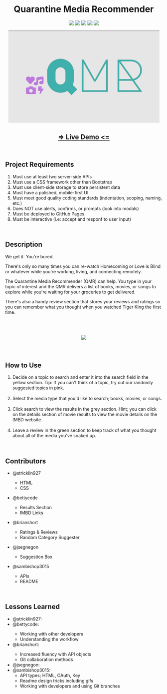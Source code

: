 <h1 align="center">Quarantine Media Recommender</h1>

<p align="center">
    <img src="https://img.shields.io/badge/github%20-%23121011.svg?&style=for-the-badge&logo=github&logoColor=white"/>
    <img src="https://img.shields.io/badge/javascript%20-%23323330.svg?&style=for-the-badge&logo=javascript&logoColor=%23F7DF1E"/>
    <img src="https://img.shields.io/badge/jquery%20-%230769AD.svg?&style=for-the-badge&logo=jquery&logoColor=white"/>
    <img src="https://img.shields.io/badge/html5%20-%23E34F26.svg?&style=for-the-badge&logo=html5&logoColor=white"/>
    <img src="https://img.shields.io/badge/css3%20-%231572B6.svg?&style=for-the-badge&logo=css3&logoColor=white"/>
</p>

<p align="center">
    <img width="485px" src="assets/images/titleImage.jpg">
</p>

<h2 align="center">
    <a href="https://brianrshort.github.io/trilogy-project-one/">=> Live Demo <=</a>
</h2>
<br>

<h2>Project Requirements</h2>
<ol>
    <li>Must use at least two server-side APIs</li>
    <li>Must use a CSS framework other than Bootstrap</li>
    <li>Must use client-side storage to store persistent data</li>
    <li>Must have a polished, mobile-first UI</li>
    <li>Must meet good quality coding standards (indentation, scoping, naming, etc.)</li>
    <li>Does NOT use alerts, confirms, or prompts (look into modals)</li>
    <li>Must be deployed to GitHub Pages</li>
    <li>Must be interactive (i.e: accept and responf to user input)</li>
</ol>
<br>

<h2>Description</h2>
<p>We get it. You're bored.</p>
<p>There's only so many times you can re-watch
Homecoming or Love is Blind or whatever while you're
working, living, and connecting remotely.</p>
<p>The Quarantine Media Recommender (QMR) can help.
You type in your topic of interest and the QMR delivers a
list of books, movies, or songs to explore while you're
waiting for your groceries to get delivered.</p>
<p>There's also a handy review section that stores your
reviews and ratings so you can remember what you
thought when you watched Tiger King the first time.</p>
<br>

<h2 align="center">
    <img width="70%" src="assets/images/QMR Demo.gif">
</h2>
<br>

<h2>How to Use</h2>
<ol>
    <li>Decide on a topic to search and enter it into the search field in the yellow section. Tip: If you can't think of a topic, try out our randomly suggested topics in pink.</li>
    <br>
    <li>Select the media type that you'd like to search; books, movies, or songs.</li>
    <br>
    <li>Click search to view the results in the grey section. Hint; you can click on the details section of movie results to view the movie details on the IMBD website.</li>
    <br>
    <li>Leave a review in the green section to keep track of what you thought about all of the media you've soaked up.</li>
</ol>
<br>

<h2>Contributors</h2>
<ul>
    <li>
        <p>@stricklin927</p>
        <ul>
            <li>HTML</li>
            <li>CSS</li>
        </ul>
    </li>
    <li>
        <p>@bettycode</p>
        <ul>
            <li>Results Section</li>
            <li>IMBD Links</li>
        </ul>
    </li>
    <li>
        <p>@brianshort</p>
        <ul>
            <li>Ratings & Reviews</li>
            <li>Random Category Suggester</li>
        </ul>
    </li>
    <li>
        <p>@jsegnegon</p>
        <ul>
            <li>Suggestion Box</li>
        </ul>
    </li>
    <li>
        <p>@sambishop3015</p>
        <ul>
            <li>APIs</li>
            <li>README</li>
        </ul>
    </li>
</ul>
<br>

<h2>Lessons Learned</h2>
<ul>
    <li>@stricklin927:</li>
    <li>@bettycode:</li>
        <ul>
            <li>Working with other developers</li>
            <li>Understanding the workflow</li>
        </ul>
    <li>@brianshort:</li>
    <ul>
            <li>Increased fluency with API objects</li>
            <li>Git collaboration methods</li>
        </ul>
    <li>@jsegnegon:</li>
    <li>@sambishop3015:
        <ul>
            <li>API types; HTML, OAuth, Key</li>
            <li>Readme design tricks including gifs</li>
            <li>Working with developers and using Git branches</li>
        </ul>
    </li>
</ul>
